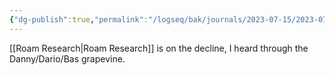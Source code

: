 ```yaml
---
{"dg-publish":true,"permalink":"/logseq/bak/journals/2023-07-15/2023-07-15-t07-07-07-761-z-desktop/","noteIcon":"2","created":"","updated":""}
---
```


[[Roam Research\|Roam Research]] is on the decline, I heard through the Danny/Dario/Bas grapevine.